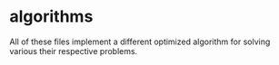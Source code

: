 # algorithms

All of these files implement a different optimized algorithm for solving various their respective problems.
